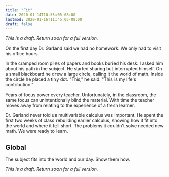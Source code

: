 ```yaml
---
title: "Fit"
date: 2020-01-14T10:35:05-08:00
lastmod: 2020-01-16T11:45:05-08:00
draft: false
---
```


*This is a draft. Return soon for a full version.*

On the first day Dr. Garland said we had no homework. We only had to visit his office hours.

In the cramped room piles of papers and books buried his desk. I asked him about his path in the subject. He started sharing but interrupted himself. On a small blackboard he drew a large circle, calling it the world of math. Inside the circle he placed a tiny dot. "This," he said. "This is my life's contribution."

Years of focus power every teacher. Unfortunately, in the classroom, the same focus can unintentionally blind the material. With time the teacher moves away from relating to the experience of a fresh learner. 

Dr. Garland never told us multivariable calculus was important. He spent the first two weeks of class rebuilding earlier calculus, showing how it fit into the world and where it fell short. The problems it couldn't solve needed new math. We were ready to learn.

## Global

The subject fits into the world and our day. Show them how.

*This is a draft. Return soon for a full version.*
